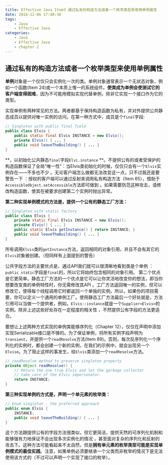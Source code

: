 ```yaml
---
title: Effective Java Item3 通过私有的构造方法或者一个枚举类型来使用单例属性
date: 2018-12-06 17:48:36
tags:
    - Java
    - Effective Java
categories:
    - Java
    - Effective Java
    - chapter 2
---
```

## 通过私有的构造方法或者一个枚举类型来使用单例属性

**单例**对象是一个仅仅只会实例化一次的类。单例对象通常表示一个无状态对象，例如一个函数(Item 24)或一个本质上惟一的系统组件。**使类成为单例会使测试它的客户端变得困难**，因为不可能用模拟实现代替单例，除非它实现一个接口作为它的类型。
<!-- more -->
实现单例有两种常见的方法。两者都基于保持构造函数为私有，并对外提供公共静态成员以提供对唯一实例的访问。在第一种方式中，成员是个`final`字段:

``` java
// Singleton with public final field
public class Elvis {
	public static final Elvis INSTANCE = new Elvis();
	private Elvis() { ... }
	public void leaveTheBuilding() { ... }
}
```

**，以初始化公共静态`final`字段`Elvi.instance` **。不提供公有的或者受保护的构造函数保证了全局“唯一性”：当Elvis类初始化的时候，仅仅只会有一个`Elvis`实例存在——不多也不少 。无论客户端怎么做都无法改变这一点，只不过我还是要警告一下 ：授权的客户端可以通过反射来调用私有构造方法（Item 65），借助于`AccessibleObject.setAccessible`方法即可做到 。如果需要防范这种攻击，请修改构造函数，使其在被要求创建第二个实例时抛出异常。

**第二种实现单例模式的方法是，提供一个公有的静态工厂方法：**

``` java
// Singleton with static factory
public class Elvis {
	private static final Elvis INSTANCE = new Elvis();
	private Elvis() { ... }
	public static Elvis getInstance() { return INSTANCE; }
	public void leaveTheBuilding() { ... }
}
```

所有调用`Elvis`类的`getInstance`方法，返回相同的对象引用，并且不会有其它的`Elvis`对象被创建。（但同样有上面提到的警告）

公共字段方法的主要优点是，通过API我们就可以很清晰地看到类是个单例 ：`public static`字段是`final`的，所以它将始终包含相同的对象引用。 第二个优点是它更简单。静态工厂方法的一个优点是它可以让你灵活地改变你的想法，即当你想要改变类的单例特性时，你无需修改其API 。工厂方法返回唯一的实例，但可以修改它，使得每个线程调用它时都返回一个单独的实例。所以，如果你的项目需要，你可以定义一个通用的单例工厂。使用静态工厂方法最后一个好处就是，方法引用可以当做一个提供者，例如，`Elvis::instance`就是一个`Supplier<Elvis>`的实例。除非上述这些好处存在一定程度的相关性 ，不然提供公有字段的方法更适合。

要想让上述两种方式实现的单例类能够序列化（Chapter 12），仅仅在声明中添加实现Serializable接口是不够的。为了保证单例，将所有实例字段声明为`transient`，并提供一个`readResolve`方法(Item 89)。否则，每次反序列化一个序列化的实例时，都会创建一个新的实例，在我们的示例中，就会出现另一个`Elvise`。为了阻止这样的事发生，给`Elvis`类添加一个`readResolve`方法。

``` java
// readResolve method to preserve singleton property
private Object readResolve() {
    // Return the one true Elvis and let the garbage collector
    // take care of the Elvis impersonator.
    return INSTANCE;
}
```

**第三种实现单例的方式是，声明一个单元素的枚举类：**

``` java
// Enum singleton - the preferred approach
public enum Elvis {
    INSTANCE;
    public void leaveTheBuilding() { ... }
}
```

这个方法跟提供公有的字段方法很类似，但它更简洁，提供天然的可序列化机制和能够强有力地保证不会出现多次实例化的情况 ，甚至面对复杂的序列化和反射的攻击下。这种方法可能看起来不太自然，但是**拥有单元素的枚举类型可能是实现单例模式的最佳实践**。注意，如果单例必须要继承一个父类而非枚举的情况下是无法使用该方式的（不过可以声明一个实现了接口的枚举）。